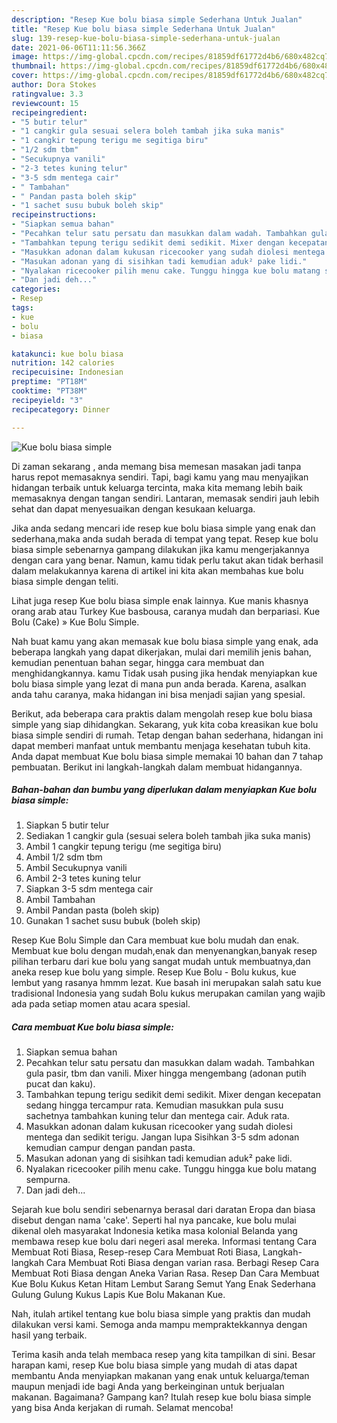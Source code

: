 ```yaml
---
description: "Resep Kue bolu biasa simple Sederhana Untuk Jualan"
title: "Resep Kue bolu biasa simple Sederhana Untuk Jualan"
slug: 139-resep-kue-bolu-biasa-simple-sederhana-untuk-jualan
date: 2021-06-06T11:11:56.366Z
image: https://img-global.cpcdn.com/recipes/81859df61772d4b6/680x482cq70/kue-bolu-biasa-simple-foto-resep-utama.jpg
thumbnail: https://img-global.cpcdn.com/recipes/81859df61772d4b6/680x482cq70/kue-bolu-biasa-simple-foto-resep-utama.jpg
cover: https://img-global.cpcdn.com/recipes/81859df61772d4b6/680x482cq70/kue-bolu-biasa-simple-foto-resep-utama.jpg
author: Dora Stokes
ratingvalue: 3.3
reviewcount: 15
recipeingredient:
- "5 butir telur"
- "1 cangkir gula sesuai selera boleh tambah jika suka manis"
- "1 cangkir tepung terigu me segitiga biru"
- "1/2 sdm tbm"
- "Secukupnya vanili"
- "2-3 tetes kuning telur"
- "3-5 sdm mentega cair"
- " Tambahan"
- " Pandan pasta boleh skip"
- "1 sachet susu bubuk boleh skip"
recipeinstructions:
- "Siapkan semua bahan"
- "Pecahkan telur satu persatu dan masukkan dalam wadah. Tambahkan gula pasir, tbm dan vanili. Mixer hingga mengembang (adonan putih pucat dan kaku)."
- "Tambahkan tepung terigu sedikit demi sedikit. Mixer dengan kecepatan sedang hingga tercampur rata. Kemudian masukkan pula susu sachetnya tambahkan kuning telur dan mentega cair. Aduk rata."
- "Masukkan adonan dalam kukusan ricecooker yang sudah diolesi mentega dan sedikit terigu. Jangan lupa Sisihkan 3-5 sdm adonan kemudian campur dengan pandan pasta."
- "Masukan adonan yang di sisihkan tadi kemudian aduk² pake lidi."
- "Nyalakan ricecooker pilih menu cake. Tunggu hingga kue bolu matang sempurna."
- "Dan jadi deh..."
categories:
- Resep
tags:
- kue
- bolu
- biasa

katakunci: kue bolu biasa 
nutrition: 142 calories
recipecuisine: Indonesian
preptime: "PT18M"
cooktime: "PT38M"
recipeyield: "3"
recipecategory: Dinner

---
```



![Kue bolu biasa simple](https://img-global.cpcdn.com/recipes/81859df61772d4b6/680x482cq70/kue-bolu-biasa-simple-foto-resep-utama.jpg)

Di zaman  sekarang , anda memang bisa memesan masakan jadi tanpa harus repot memasaknya sendiri. Tapi, bagi kamu yang mau menyajikan hidangan terbaik untuk keluarga tercinta, maka kita memang lebih baik memasaknya dengan tangan sendiri. Lantaran, memasak sendiri jauh lebih sehat dan dapat menyesuaikan dengan kesukaan keluarga.

Jika anda sedang mencari ide resep kue bolu biasa simple yang enak dan sederhana,maka anda sudah berada di tempat yang tepat. Resep kue bolu biasa simple  sebenarnya gampang dilakukan jika kamu mengerjakannya dengan cara yang benar. Namun, kamu tidak perlu takut akan tidak berhasil dalam melakukannya 
karena di artikel ini kita akan membahas kue bolu biasa simple dengan teliti.  

Lihat juga resep Kue bolu biasa simple enak lainnya. Kue manis khasnya orang arab atau Turkey Kue basbousa, caranya mudah dan berpariasi. Kue Bolu (Cake) » Kue Bolu Simple.

Nah buat kamu yang akan memasak kue bolu biasa simple yang enak, ada beberapa langkah yang dapat dikerjakan, mulai dari memilih jenis bahan, kemudian penentuan bahan segar, hingga cara membuat dan menghidangkannya. kamu Tidak usah pusing jika hendak menyiapkan kue bolu biasa simple yang lezat di mana pun anda berada. Karena, asalkan anda  tahu caranya, maka hidangan ini bisa menjadi sajian yang spesial.

Berikut, ada beberapa cara praktis  dalam mengolah resep kue bolu biasa simple yang siap dihidangkan. Sekarang, yuk kita coba kreasikan kue bolu biasa simple sendiri di rumah. Tetap dengan bahan sederhana, hidangan ini dapat memberi manfaat untuk membantu menjaga kesehatan tubuh kita. Anda dapat membuat Kue bolu biasa simple memakai 10 bahan dan 7 tahap pembuatan. Berikut ini langkah-langkah dalam membuat hidangannya.

<!--inarticleads1-->

##### Bahan-bahan dan bumbu yang diperlukan dalam menyiapkan Kue bolu biasa simple:

1. Siapkan 5 butir telur
1. Sediakan 1 cangkir gula (sesuai selera boleh tambah jika suka manis)
1. Ambil 1 cangkir tepung terigu (me segitiga biru)
1. Ambil 1/2 sdm tbm
1. Ambil Secukupnya vanili
1. Ambil 2-3 tetes kuning telur
1. Siapkan 3-5 sdm mentega cair
1. Ambil  Tambahan
1. Ambil  Pandan pasta (boleh skip)
1. Gunakan 1 sachet susu bubuk (boleh skip)


Resep Kue Bolu Simple dan Cara membuat kue bolu mudah dan enak. Membuat kue bolu dengan mudah,enak dan menyenangkan,banyak resep pilihan terbaru dari kue bolu yang sangat mudah untuk membuatnya,dan aneka resep kue bolu yang simple. Resep Kue Bolu - Bolu kukus, kue lembut yang rasanya hmmm lezat. Kue basah ini merupakan salah satu kue tradisional Indonesia yang sudah Bolu kukus merupakan camilan yang wajib ada pada setiap momen atau acara spesial. 

<!--inarticleads2-->

##### Cara membuat Kue bolu biasa simple:

1. Siapkan semua bahan
1. Pecahkan telur satu persatu dan masukkan dalam wadah. Tambahkan gula pasir, tbm dan vanili. Mixer hingga mengembang (adonan putih pucat dan kaku).
1. Tambahkan tepung terigu sedikit demi sedikit. Mixer dengan kecepatan sedang hingga tercampur rata. Kemudian masukkan pula susu sachetnya tambahkan kuning telur dan mentega cair. Aduk rata.
1. Masukkan adonan dalam kukusan ricecooker yang sudah diolesi mentega dan sedikit terigu. Jangan lupa Sisihkan 3-5 sdm adonan kemudian campur dengan pandan pasta.
1. Masukan adonan yang di sisihkan tadi kemudian aduk² pake lidi.
1. Nyalakan ricecooker pilih menu cake. Tunggu hingga kue bolu matang sempurna.
1. Dan jadi deh...


Sejarah kue bolu sendiri sebenarnya berasal dari daratan Eropa dan biasa disebut dengan nama &#39;cake&#39;. Seperti hal nya pancake, kue bolu mulai dikenal oleh masyarakat Indonesia ketika masa kolonial Belanda yang membawa resep kue bolu dari negeri asal mereka. Informasi tentang Cara Membuat Roti Biasa, Resep-resep Cara Membuat Roti Biasa, Langkah-langkah Cara Membuat Roti Biasa dengan varian rasa. Berbagi Resep Cara Membuat Roti Biasa dengan Aneka Varian Rasa. Resep Dan Cara Membuat Kue Bolu Kukus Ketan Hitam Lembut Sarang Semut Yang Enak Sederhana Gulung Gulung Kukus Lapis Kue Bolu Makanan Kue. 

Nah, itulah artikel tentang  kue bolu biasa simple  yang praktis dan mudah dilakukan versi kami. Semoga anda mampu mempraktekkannya dengan hasil yang terbaik. 

Terima kasih anda telah membaca resep yang kita tampilkan di sini. Besar harapan kami, resep  Kue bolu biasa simple yang mudah di atas dapat membantu Anda menyiapkan makanan yang enak untuk keluarga/teman maupun menjadi ide bagi Anda yang berkeinginan untuk berjualan makanan. Bagaimana? Gampang kan? Itulah resep kue bolu biasa simple yang bisa Anda kerjakan di rumah. Selamat mencoba!

